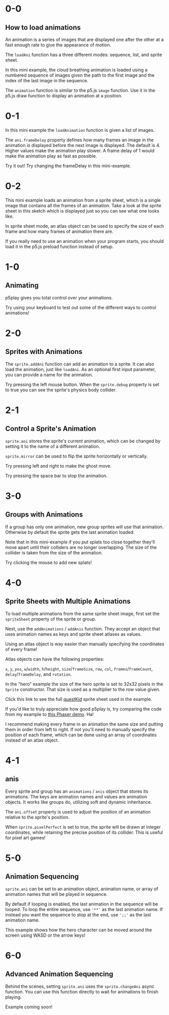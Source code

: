 # 0-0

## How to load animations

An animation is a series of images that are displayed one after the other at a fast enough rate to give the appearance of motion.

The `loadAni` function has a three different modes: sequence, list, and sprite sheet.

In this mini example, the cloud breathing animation is loaded using a numbered sequence of images given the path to the first image and the index of the last image in the sequence.

The `animation` function is similar to the p5.js `image` function. Use it in the p5.js draw function to display an animation at a position.

# 0-1

In this mini example the `loadAnimation` function is given a list of images.

The `ani.frameDelay` property defines how many frames an image in the animation is displayed before the next image is displayed. The default is 4. Higher values make the animation play slower. A frame delay of 1 would make the animation play as fast as possible.

Try it out! Try changing the frameDelay in this mini-example.

# 0-2

This mini example loads an animation from a sprite sheet, which is a single image that contains all the frames of an animation. Take a look at the sprite sheet in this sketch which is displayed just so you can see what one looks like.

In sprite sheet mode, an atlas object can be used to specify the size of each frame and how many frames of animation there are.

If you really need to use an animation when your program starts, you should load it in the p5.js preload function instead of setup.

# 1-0

## Animating

p5play gives you total control over your animations.

Try using your keyboard to test out some of the different ways to control animations!

# 2-0

## Sprites with Animations

The `sprite.addAni` function can add an animation to a sprite. It can also load the animation, just like `loadAni`. As an optional first input parameter, you can provide a name for the animation.

Try pressing the left mouse button. When the
`sprite.debug` property is set to true you can
see the sprite's physics body collider.

# 2-1

## Control a Sprite's Animation

`sprite.ani` stores the sprite's current animation,
which can be changed by setting it to the name of a different
animation.

`sprite.mirror` can be used to flip the sprite
horizontally or vertically.

Try pressing left and right to make the ghost move.

Try pressing the space bar to stop the animation.

# 3-0

## Groups with Animations

If a group has only one animation, new group sprites will use that animation. Otherwise by default the sprite gets the last animation loaded.

Note that in this mini-example if you put splats too close together they'll move apart until their colliders are no longer overlapping. The size of the collider is taken from the size of the animation.

Try clicking the mouse to add new splats!

# 4-0

## Sprite Sheets with Multiple Animations

To load multiple animations from the same sprite sheet image, first set the `spriteSheet` property of the sprite or group.

Next, use the `addAnimations` / `addAnis` function. They accept an object that uses animation names as keys and sprite sheet atlases as values.

Using an atlas object is way easier than manually specifying the coordinates of every frame!

Atlas objects can have the following properties:

`x`, `y`, `pos`, `w`/`width`, `h`/`height`, `size`/`frameSize`, `row`, `col`, `frames`/`frameCount`, `delay`/`frameDelay`, and `rotation`.

In the "hero" example the size of the hero sprite is set to 32x32 pixels in the `Sprite` constructor. That size is used as a multiplier to the row value given.

Click this link to see the full [questKid](assets/questKid.png) sprite sheet used in the example.

If you'd like to truly appreciate how good p5play is, try comparing the code from my example to [this Phaser demo](https://labs.phaser.io/view.html?src=src/animation/create%20animation%20from%20sprite%20sheet.js). Ha!

I recommend making every frame in an animation the same size and putting them in order from left to right. If not you'll need to manually specify the position of each frame, which can be done using an array of coordinates instead of an atlas object.

# 4-1

## anis

Every sprite and group has an `animations` / `anis` object that stores its animations. The keys are animation names and values are animation objects. It works like groups do, utilizing soft and dynamic inheritance.

The `ani.offset` property is used to adjust the position of an animation relative to the sprite's position.

When `sprite.pixelPerfect` is set to true, the sprite will be drawn at integer coordinates, while retaining the precise position of its collider. This is useful for pixel art games!

# 5-0

## Animation Sequencing

`sprite.ani` can be set to an animation object, animation name, or array of animation names that will be played in sequence.

By default if looping is enabled, the last animation in the sequence will be looped. To loop the entire sequence, use `'**'` as the last animation name. If instead you want the sequence to stop at the end, use `';;'` as the last animation name.

This example shows how the hero character can be moved around the screen using WASD or the arrow keys!

# 6-0

## Advanced Animation Sequencing

Behind the scenes, setting `sprite.ani` uses the `sprite.changeAni` async function. You can use this function directly to wait for animations to finish playing.

Example coming soon!
